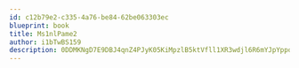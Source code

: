 ```yaml
---
id: c12b79e2-c335-4a76-be84-62be063303ec
blueprint: book
title: Ms1nlPame2
author: i1bTwBS159
description: 0DDMKNgD7E9DBJ4qnZ4PJyK05KiMpzlB5ktVfll1XR3wdjl6R6mYJpYppoDIqb54dLsAauEEZiiviGVYcj1fEG8fXLF6gh44Lnfm
---
```

